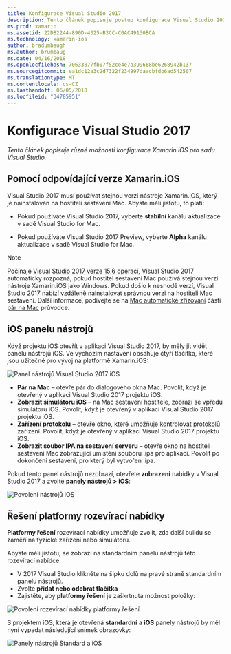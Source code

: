 ```yaml
---
title: Konfigurace Visual Studio 2017
description: Tento článek popisuje postup konfigurace Visual Studio 2017 pro vývoj na platformě Xamarin.iOS. Konkrétně popisuje, jak nakonfigurovat nainstalovaná verze Xamarin.iOS, panelu nástrojů iOS a rozevírací nabídky platformy řešení.
ms.prod: xamarin
ms.assetid: 22D82244-890D-4325-B3CC-C0AC49130BCA
ms.technology: xamarin-ios
author: bradumbaugh
ms.author: brumbaug
ms.date: 04/16/2018
ms.openlocfilehash: 70633877fb07f52ce4e7a399668be6268942b137
ms.sourcegitcommit: ea1dc12a3c2d7322f234997daacbfdb6ad542507
ms.translationtype: MT
ms.contentlocale: cs-CZ
ms.lasthandoff: 06/05/2018
ms.locfileid: "34785951"
---
```

# <a name="configuring-visual-studio-2017"></a>Konfigurace Visual Studio 2017

_Tento článek popisuje různé možnosti konfigurace Xamarin.iOS pro sadu Visual Studio._

## <a name="using-matching-xamarinios-versions"></a>Pomocí odpovídající verze Xamarin.iOS

Visual Studio 2017 musí používat stejnou verzi nástroje Xamarin.iOS, který je nainstalován na hostiteli sestavení Mac. Abyste měli jistotu, to platí:

 - Pokud používáte Visual Studio 2017, vyberte **stabilní** kanálu aktualizace v sadě Visual Studio for Mac.

 - Pokud používáte Visual Studio 2017 Preview, vyberte **Alpha** kanálu aktualizace v sadě Visual Studio for Mac.

> [!NOTE]
> Počínaje [Visual Studio 2017 verze 15,6 operací](https://docs.microsoft.com/visualstudio/releasenotes/vs2017-relnotes#automatic-macos-provisioning), Visual Studio 2017 automaticky rozpozná, pokud hostitel sestavení Mac používá stejnou verzi nástroje Xamarin.iOS jako Windows. Pokud došlo k neshodě verzí, Visual Studio 2017 nabízí vzdáleně nainstalovat správnou verzi na hostiteli Mac sestavení. Další informace, podívejte se na [Mac automatické zřizování](~/ios/get-started/installation/windows/connecting-to-mac/index.md#automatic-mac-provisioning) části [pár na Mac](~/ios/get-started/installation/windows/connecting-to-mac/index.md) průvodce.

## <a name="ios-toolbar"></a>iOS panelu nástrojů

Když projektu iOS otevřít v aplikaci Visual Studio 2017, by měly jít vidět panelu nástrojů iOS.  Ve výchozím nastavení obsahuje čtyři tlačítka, které jsou užitečné pro vývoj na platformě Xamarin.iOS:

![Panel nástrojů Visual Studio 2017 iOS](config-options-images/ios-toolbar.png "nástrojů Visual Studio 2017 iOS")

- **Pár na Mac** – otevře pár do dialogového okna Mac. Povolit, když je otevřený v aplikaci Visual Studio 2017 projektu iOS.
- **Zobrazit simulátoru iOS** – na Mac sestavení hostitele, zobrazí se vpředu simulátoru iOS. Povolit, když je otevřený v aplikaci Visual Studio 2017 projektu iOS.
- **Zařízení protokolu** – otevře okno, které umožňuje kontrolovat protokolů zařízení. Povolit, když je otevřený v aplikaci Visual Studio 2017 projektu iOS.
- **Zobrazit soubor IPA na sestavení serveru** – otevře okno na hostiteli sestavení Mac zobrazující umístění souboru .ipa pro aplikaci. Povolit po dokončení sestavení, pro který byl vytvořen .ipa.

Pokud tento panel nástrojů nezobrazí, otevřete **zobrazení** nabídky v Visual Studio 2017 a zvolte **panely nástrojů > iOS**:

![Povolení nástrojů iOS](config-options-images/ios-toolbar-enable.png "povolení nástrojů iOS")

## <a name="solution-platforms-drop-down-menu"></a>Řešení platformy rozevírací nabídky

**Platformy řešení** rozevírací nabídky umožňuje zvolit, zda další buildu se zaměří na fyzické zařízení nebo simulátoru.

Abyste měli jistotu, se zobrazí na standardním panelu nástrojů této rozevírací nabídce:

- V 2017 Visual Studio klikněte na šipku dolů na pravé straně standardním panelu nástrojů.
- Zvolte **přidat nebo odebrat tlačítka** 
- Zajistěte, aby **platformy řešení** je zaškrtnuta možnost položky:

![Povolení rozevírací nabídky platformy řešení](config-options-images/solution-platforms-enable.png "povolení rozevírací nabídky platformy řešení")

S projektem iOS, která je otevřená **standardní** a **iOS** panely nástrojů by měl nyní vypadat následující snímek obrazovky:

![Panely nástrojů Standard a iOS](config-options-images/toolbars.png "Standard a iOS panely nástrojů")



